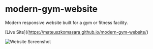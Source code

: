 # modern-gym-website

Modern responsive website built for a gym or fitness facility.

[Live Site]((https://mateuszkomasara.github.io/modern-gym-website/)


<!-- ![Website Screenshot](https://user-images.githubusercontent.com/81569807/242615944-1c286875-482e-4057-bfcf-7f55055dd209.png) -->


![Website Screenshot](https://user-images.githubusercontent.com/81569807/242619257-1cb9af17-b57d-4a7e-b1ba-f5e5cf3ec014.gif)
